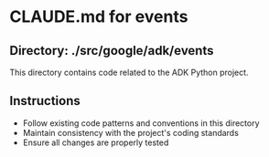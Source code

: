 # CLAUDE.md for events

## Directory: ./src/google/adk/events

This directory contains code related to the ADK Python project.

## Instructions
- Follow existing code patterns and conventions in this directory
- Maintain consistency with the project's coding standards
- Ensure all changes are properly tested
